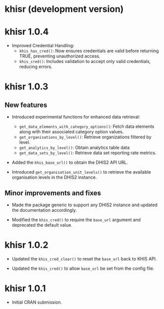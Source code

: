 # khisr (development version)

# khisr 1.0.4

* Improved Credential Handling:
    - `khis_has_cred()`: Now ensures credentials are valid before returning TRUE, preventing unauthorized access.
    - `khis_cred()`: Includes validation to accept only valid credentials, reducing errors.

# khisr 1.0.3

## New features

* Introduced experimental functions for enhanced data retrieval:
    - `get_data_elements_with_category_options()`: Fetch data elements along with their associated category option values.
    - `get_organisations_by_level()`: Retrieve organizations filtered by level.
    - `get_analytics_by_level()`: Obtain analytics table data
    - `get_data_sets_by_level()`: Retrieve data set reporting rate metrics.
    
* Added the `khis_base_url()` to obtain the DHIS2 API URL.

* Introduced `get_organisation_unit_levels()` to retrieve the available organisation levels in the DHIS2 instance.

## Minor improvements and fixes

* Made the package generic to support any DHIS2 instance and updated the documentation accordingly.

* Modified  the `khis_cred()` to require the `base_url` argument and deprecated the default value.

# khisr 1.0.2

* Updated the `khis_cred_clear()` to reset the `base_url` back to KHIS API.

* Updated the `khis_cred()` to allow `base_url` be set from the config file.

# khisr 1.0.1

* Initial CRAN submission.

